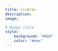 ```yaml
---
title: Llibres
description:
image:

# Badge style
style:
    background: "#666"
    color: "#eee"
---
```

